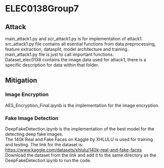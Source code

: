 # ELEC0138Group7
## Attack
main_attack1.py and scr_attack1.py is for implementation of attack1.\
src_attack1.py file contains all esential functions from data preprocessing, feature extraction, datasplit, model architecture and training.\
main_attack1.py file is just to call important functions.\
Dataset_elec0138 contains the image data used for attack1, there is a specific description for data within that folder.

## Mitigation
### Image Encryption
AES_Encryption_Final.ipynb is the implementation for the image encryption.

### Fake Image Detection
DeepFakeDetection.ipynb is the implementation of the best model for the detecting deep fake images.\
The 140k Real and Fake Faces on Kaggle by XHLULU is used for training and testing. The link for the dataset is: https://www.kaggle.com/datasets/xhlulu/140k-real-and-fake-faces \
Download the dataset from the link and add it to the same directory as the DeepFakeDetection.ipynb to run the code.
